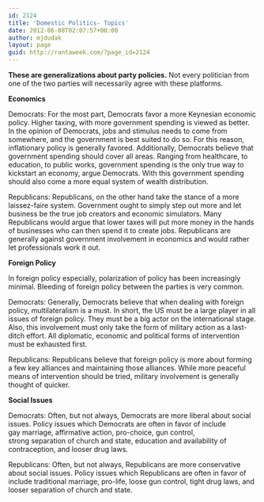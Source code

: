 ```yaml
---
id: 2124
title: 'Domestic Politics- Topics'
date: 2012-06-08T02:07:57+00:00
author: mjdudak
layout: page
guid: http://rantaweek.com/?page_id=2124
---
```

**These are generalizations about party policies.** Not every politician from one of the two parties will necessarily agree with these platforms.

**Economics**

Democrats: For the most part, Democrats favor a more Keynesian economic policy. Higher taxing, with more government spending is viewed as better. In the opinion of Democrats, jobs and stimulus needs to come from somewhere, and the government is best suited to do so. For this reason, inflationary policy is generally favored. Additionally, Democrats believe that government spending should cover all areas. Ranging from healthcare, to education, to public works, government spending is the only true way to kickstart an economy, argue Democrats. With this government spending should also come a more equal system of wealth distribution.

Republicans: Republicans, on the other hand take the stance of a more laissez-faire system. Government ought to simply step out more and let business be the true job creators and economic simulators. Many Republicans would argue that lower taxes will put more money in the hands of businesses who can then spend it to create jobs. Republicans are generally against government involvement in economics and would rather let professionals work it out.

**Foreign Policy**

In foreign policy especially, polarization of policy has been increasingly minimal. Bleeding of foreign policy between the parties is very common.

Democrats: Generally, Democrats believe that when dealing with foreign policy, multilateralism is a must. In short, the US must be a large player in all issues of foreign policy. They must be a big actor on the international stage. Also, this involvement must only take the form of military action as a last-ditch effort. All diplomatic, economic and political forms of intervention must be exhausted first.

Republicans: Republicans believe that foreign policy is more about forming a few key alliances and maintaining those alliances. While more peaceful means of intervention should be tried, military involvement is generally thought of quicker.

**Social Issues**

Democrats: Often, but not always, Democrats are more liberal about social issues. Policy issues which Democrats are often in favor of include gay marriage, affirmative action, pro-choice, gun control, strong separation of church and state, education and availability of contraception, and looser drug laws.

Republicans: Often, but not always, Republicans are more conservative about social issues. Policy issues which Republicans are often in favor of include traditional marriage, pro-life, loose gun control, tight drug laws, and looser separation of church and state.